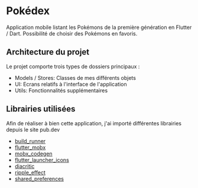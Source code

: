 # Pokédex

Application mobile listant les Pokémons de la première génération en Flutter / Dart.
Possibilité de choisir des Pokémons en favoris.

## Architecture du projet

Le projet comporte trois types de dossiers principaux : 
- Models / Stores: Classes de mes différents objets
- UI: Ecrans relatifs à l'interface de l'application
- Utils: Fonctionnalités supplémentaires

## Librairies utilisées

Afin de réaliser à bien cette application, j'ai importé différentes librairies depuis le site pub.dev
- [build_runner](https://pub.dev/packages/build_runner) 
- [flutter_mobx](https://pub.dev/packages/flutter_mobx) 
- [mobx_codegen](https://pub.dev/packages/mobx_codegen) 
- [flutter_launcher_icons](https://pub.dev/packages/flutter_launcher_icons) 
- [diacritic](https://pub.dev/packages/diacritic) 
- [ripple_effect](https://pub.dev/packages/ripple_effect) 
- [shared_preferences](https://pub.dev/packages/shared_preferences) 